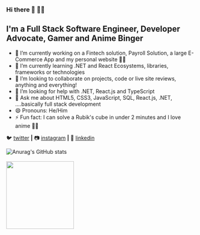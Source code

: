 ### Hi there 👋 🧎‍♂️

<!--
**MorganJay/MorganJay** is a ✨ _special_ ✨ repository because its `README.md` (this file) appears on your GitHub profile. -->

## I'm a Full Stack Software Engineer, Developer Advocate, Gamer and Anime Binger

- 🔭 I’m currently working on a Fintech solution, Payroll Solution, a large E-Commerce App and my personal website 👨‍💻
- 🌱 I’m currently learning .NET and React Ecosystems, libraries, frameworks or technologies
- 👯 I’m looking to collaborate on projects, code or live site reviews, anything and everything!
- 🤔 I’m looking for help with .NET, React.js and TypeScript
- 💬 Ask me about HTML5, CSS3, JavaScript, SQL, React.js, .NET, ....basically full stack development
- 😄 Pronouns: He/Him
- ⚡ Fun fact: I can solve a Rubik's cube in under 2 minutes and I love anime 🐱‍🏍

🐦 [twitter][twitter] **|** 
📷 [instagram][instagram] **|** 
👔 [linkedin][linkedin]

[twitter]: https://twitter.com/jay__jm
[instagram]: https://instagram.com/morgan_jayt
[linkedin]: https://linkedin.com/in/jamesmorgan98

![Anurag's GitHub stats](https://github-readme-stats.vercel.app/api?username=MorganJay&count_private=true&show_icons=true&theme=midnight-purple)
<br />
<br />
<img height="180em" src="https://github-readme-stats-eight-theta.vercel.app/api/top-langs/?username=MorganJay&layout=compact&langs_count=8&theme=algolia"/>
